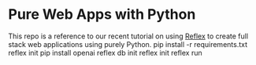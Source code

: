 # Pure Web Apps with Python

This repo is a reference to our recent tutorial on using [Reflex](https://reflex.dev) to create full stack web applications using purely Python.
pip install -r requirements.txt
reflex init
pip install openai
reflex db init
reflex init
reflex run
